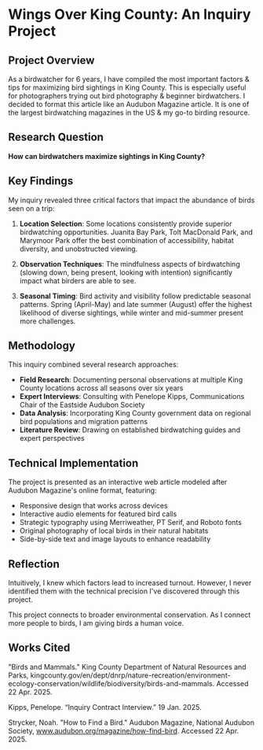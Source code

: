 # Wings Over King County: An Inquiry Project

## Project Overview
As a birdwatcher for 6 years, I have compiled the most important factors & tips for maximizing bird sightings in King County. This is especially useful for photographers trying out bird photography & beginner birdwatchers. I decided to format this article like an Audubon Magazine article. It is one of the largest birdwatching magazines in the US & my go-to birding resource.

## Research Question
**How can birdwatchers maximize sightings in King County?**

## Key Findings
My inquiry revealed three critical factors that impact the abundance of birds seen on a trip:

1. **Location Selection**: Some locations consistently provide superior birdwatching opportunities. Juanita Bay Park, Tolt MacDonald Park, and Marymoor Park offer the best combination of accessibility, habitat diversity, and unobstructed viewing.

2. **Observation Techniques**: The mindfulness aspects of birdwatching (slowing down, being present, looking with intention) significantly impact what birders are able to see.

3. **Seasonal Timing**: Bird activity and visibility follow predictable seasonal patterns. Spring (April-May) and late summer (August) offer the highest likelihood of diverse sightings, while winter and mid-summer present more challenges.

## Methodology
This inquiry combined several research approaches:

- **Field Research**: Documenting personal observations at multiple King County locations across all seasons over six years
- **Expert Interviews**: Consulting with Penelope Kipps, Communications Chair of the Eastside Audubon Society
- **Data Analysis**: Incorporating King County government data on regional bird populations and migration patterns
- **Literature Review**: Drawing on established birdwatching guides and expert perspectives

## Technical Implementation
The project is presented as an interactive web article modeled after Audubon Magazine's online format, featuring:

- Responsive design that works across devices
- Interactive audio elements for featured bird calls
- Strategic typography using Merriweather, PT Serif, and Roboto fonts
- Original photography of local birds in their natural habitats
- Side-by-side text and image layouts to enhance readability

## Reflection
Intuitively, I knew which factors lead to increased turnout. However, I never identified them with the technical precision I've discovered through this project.

This project connects to broader environmental conservation. As I connect more people to birds, I am giving birds a human voice.

## Works Cited

"Birds and Mammals." King County Department of Natural Resources and Parks, kingcounty.gov/en/dept/dnrp/nature-recreation/environment-ecology-conservation/wildlife/biodiversity/birds-and-mammals. Accessed 22 Apr. 2025.

Kipps, Penelope. “Inquiry Contract Interview.” 19 Jan. 2025.

Strycker, Noah. "How to Find a Bird." Audubon Magazine, National Audubon Society, www.audubon.org/magazine/how-find-bird. Accessed 22 Apr. 2025.